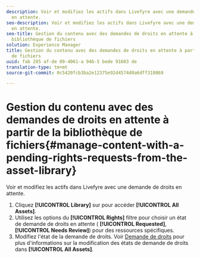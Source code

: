 ```yaml
---
description: Voir et modifiez les actifs dans Livefyre avec une demande de droits
  en attente.
seo-description: Voir et modifiez les actifs dans Livefyre avec une demande de droits
  en attente.
seo-title: Gestion du contenu avec des demandes de droits en attente à partir de la
  bibliothèque de fichiers
solution: Experience Manager
title: Gestion du contenu avec des demandes de droits en attente à partir de la bibliothèque
  de fichiers
uuid: fab 285 af-de 09-4061-a 946-5 bede 91603 de
translation-type: tm+mt
source-git-commit: 0c5420fcb3ba2e12375e92d4574d0a6dff310869

---
```



# Gestion du contenu avec des demandes de droits en attente à partir de la bibliothèque de fichiers{#manage-content-with-a-pending-rights-requests-from-the-asset-library}

Voir et modifiez les actifs dans Livefyre avec une demande de droits en attente.

1. Cliquez **[!UICONTROL Library]** sur pour accéder **[!UICONTROL All Assets]**.
1. Utilisez les options du **[!UICONTROL Rights]** filtre pour choisir un état de demande de droits en attente ( **[!UICONTROL Requested]**, **[!UICONTROL Needs Review]**) pour des ressources spécifiques.
1. Modifiez l'état de la demande de droits. Voir [Demande de droits](../c-how-requesting-rights-works/c-how-requesting-rights-works.md#c_how_requesting_rights_works) pour plus d'informations sur la modification des états de demande de droits dans **[!UICONTROL All Assets]**.
